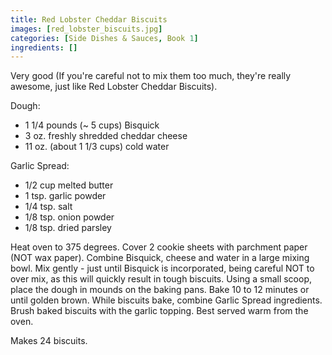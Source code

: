 ```yaml
---
title: Red Lobster Cheddar Biscuits
images: [red_lobster_biscuits.jpg]
categories: [Side Dishes & Sauces, Book 1]
ingredients: []
---
```


 Very good (If
you're careful not to mix them too much, they're really awesome, just
like Red Lobster Cheddar Biscuits).

Dough:

-   1 1/4 pounds (\~ 5 cups) Bisquick
-   3 oz. freshly shredded cheddar cheese
-   11 oz. (about 1 1/3 cups) cold water

Garlic Spread:

-   1/2 cup melted butter
-   1 tsp. garlic powder
-   1/4 tsp. salt
-   1/8 tsp. onion powder
-   1/8 tsp. dried parsley

Heat oven to 375 degrees. Cover 2 cookie sheets with parchment paper
(NOT wax paper). Combine Bisquick, cheese and water in a large mixing
bowl. Mix gently - just until Bisquick is incorporated, being careful
NOT to over mix, as this will quickly result in tough biscuits. Using a
small scoop, place the dough in mounds on the baking pans. Bake 10 to 12
minutes or until golden brown. While biscuits bake, combine Garlic
Spread ingredients. Brush baked biscuits with the garlic topping. Best
served warm from the oven.

Makes 24 biscuits.

 
